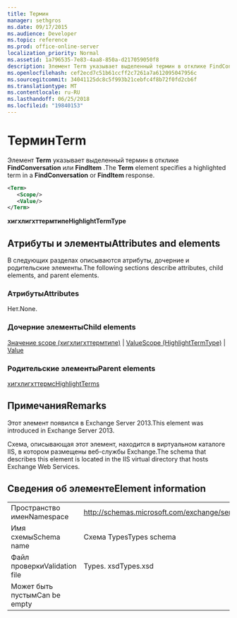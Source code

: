 ```yaml
---
title: Термин
manager: sethgros
ms.date: 09/17/2015
ms.audience: Developer
ms.topic: reference
ms.prod: office-online-server
localization_priority: Normal
ms.assetid: 1a796535-7e83-4aa8-850a-d217059050f8
description: Элемент Term указывает выделенный термин в отклике FindConversation или FindItem.
ms.openlocfilehash: cef2ecd7c51b61ccff2c7261a7a612095047956c
ms.sourcegitcommit: 34041125dc8c5f993b21cebfc4f8b72f0fd2cb6f
ms.translationtype: MT
ms.contentlocale: ru-RU
ms.lasthandoff: 06/25/2018
ms.locfileid: "19840153"
---
```

# <a name="term"></a><span data-ttu-id="4a2c5-103">Термин</span><span class="sxs-lookup"><span data-stu-id="4a2c5-103">Term</span></span>

<span data-ttu-id="4a2c5-104">Элемент **Term** указывает выделенный термин в отклике **FindConversation** или **FindItem** .</span><span class="sxs-lookup"><span data-stu-id="4a2c5-104">The **Term** element specifies a highlighted term in a **FindConversation** or **FindItem** response.</span></span> 
  
```XML
<Term>
   <Scope/>
   <Value/>
</Term>
```

 <span data-ttu-id="4a2c5-105">**хигхлигхттермтипе**</span><span class="sxs-lookup"><span data-stu-id="4a2c5-105">**HighlightTermType**</span></span>
## <a name="attributes-and-elements"></a><span data-ttu-id="4a2c5-106">Атрибуты и элементы</span><span class="sxs-lookup"><span data-stu-id="4a2c5-106">Attributes and elements</span></span>

<span data-ttu-id="4a2c5-107">В следующих разделах описываются атрибуты, дочерние и родительские элементы.</span><span class="sxs-lookup"><span data-stu-id="4a2c5-107">The following sections describe attributes, child elements, and parent elements.</span></span>
  
### <a name="attributes"></a><span data-ttu-id="4a2c5-108">Атрибуты</span><span class="sxs-lookup"><span data-stu-id="4a2c5-108">Attributes</span></span>

<span data-ttu-id="4a2c5-109">Нет.</span><span class="sxs-lookup"><span data-stu-id="4a2c5-109">None.</span></span>
  
### <a name="child-elements"></a><span data-ttu-id="4a2c5-110">Дочерние элементы</span><span class="sxs-lookup"><span data-stu-id="4a2c5-110">Child elements</span></span>

<span data-ttu-id="4a2c5-111">[Значение scope (хигхлигхттермтипе)](scope-highlighttermtype.md) | [Value](value.md)</span><span class="sxs-lookup"><span data-stu-id="4a2c5-111">[Scope (HighlightTermType)](scope-highlighttermtype.md) | [Value](value.md)</span></span>
  
### <a name="parent-elements"></a><span data-ttu-id="4a2c5-112">Родительские элементы</span><span class="sxs-lookup"><span data-stu-id="4a2c5-112">Parent elements</span></span>

[<span data-ttu-id="4a2c5-113">хигхлигхттермс</span><span class="sxs-lookup"><span data-stu-id="4a2c5-113">HighlightTerms</span></span>](highlightterms.md)
  
## <a name="remarks"></a><span data-ttu-id="4a2c5-114">Примечания</span><span class="sxs-lookup"><span data-stu-id="4a2c5-114">Remarks</span></span>

<span data-ttu-id="4a2c5-115">Этот элемент появился в Exchange Server 2013.</span><span class="sxs-lookup"><span data-stu-id="4a2c5-115">This element was introduced in Exchange Server 2013.</span></span>
  
<span data-ttu-id="4a2c5-116">Схема, описывающая этот элемент, находится в виртуальном каталоге IIS, в котором размещены веб-службы Exchange.</span><span class="sxs-lookup"><span data-stu-id="4a2c5-116">The schema that describes this element is located in the IIS virtual directory that hosts Exchange Web Services.</span></span>
  
## <a name="element-information"></a><span data-ttu-id="4a2c5-117">Сведения об элементе</span><span class="sxs-lookup"><span data-stu-id="4a2c5-117">Element information</span></span>

|||
|:-----|:-----|
|<span data-ttu-id="4a2c5-118">Пространство имен</span><span class="sxs-lookup"><span data-stu-id="4a2c5-118">Namespace</span></span>  <br/> |http://schemas.microsoft.com/exchange/services/2006/types  <br/> |
|<span data-ttu-id="4a2c5-119">Имя схемы</span><span class="sxs-lookup"><span data-stu-id="4a2c5-119">Schema name</span></span>  <br/> |<span data-ttu-id="4a2c5-120">Схема Types</span><span class="sxs-lookup"><span data-stu-id="4a2c5-120">Types schema</span></span>  <br/> |
|<span data-ttu-id="4a2c5-121">Файл проверки</span><span class="sxs-lookup"><span data-stu-id="4a2c5-121">Validation file</span></span>  <br/> |<span data-ttu-id="4a2c5-122">Types. xsd</span><span class="sxs-lookup"><span data-stu-id="4a2c5-122">Types.xsd</span></span>  <br/> |
|<span data-ttu-id="4a2c5-123">Может быть пустым</span><span class="sxs-lookup"><span data-stu-id="4a2c5-123">Can be empty</span></span>  <br/> ||
   

